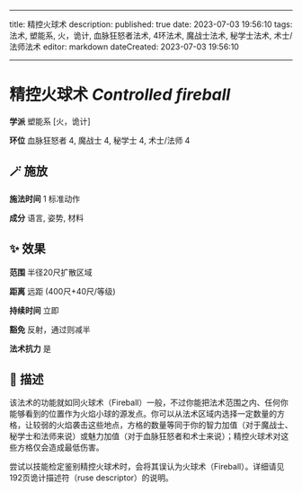 
---
title: 精控火球术
description: 
published: true
date: 2023-07-03 19:56:10
tags: 法术, 塑能系, 火，诡计, 血脉狂怒者法术, 4环法术, 魔战士法术, 秘学士法术, 术士/法师法术
editor: markdown
dateCreated: 2023-07-03 19:56:10

---

# **精控火球术** *Controlled fireball*

**学派** 塑能系 \[火，诡计\] 

**环位** 血脉狂怒者 4, 魔战士 4, 秘学士 4, 术士/法师 4

## 🪄 施放

**施法时间** 1 标准动作

**成分** 语言, 姿势, 材料

## ✨ 效果  

**范围** 半径20尺扩散区域

**距离** 远距 (400尺+40尺/等级)  

**持续时间** 立即 

**豁免** 反射，通过则减半

**法术抗力** 是

## 📖 描述

该法术的功能就如同火球术（Fireball）一般，不过你能把法术范围之内、任何你能够看到的位置作为火焰小球的源发点。你可以从法术区域内选择一定数量的方格，让较弱的火焰袭击这些地点，方格的数量等同于你的智力加值（对于魔战士、秘学士和法师来说）或魅力加值（对于血脉狂怒者和术士来说）；精控火球术对这些方格仅会造成最低伤害。

尝试以技能检定鉴别精控火球术时，会将其误认为火球术（Fireball）。详细请见192页诡计描述符（ruse descriptor）的说明。
    